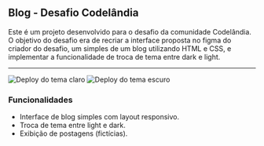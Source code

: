 ## Blog - Desafio Codelândia

Este é um projeto desenvolvido para o desafio da comunidade Codelândia. O objetivo do desafio era de recriar a interface proposta no figma do criador do desafio, um simples de um blog 
utilizando HTML e CSS, e implementar a funcionalidade de troca de tema entre dark e light.

---

![Deploy do tema claro](assets/imagens/deploy-lightTheme)
![Deploy do tema escuro](assets/imagens/deploy-darkTheme)


### Funcionalidades

- Interface de blog simples com layout responsivo.
- Troca de tema entre light e dark.
- Exibição de postagens (fictícias).
